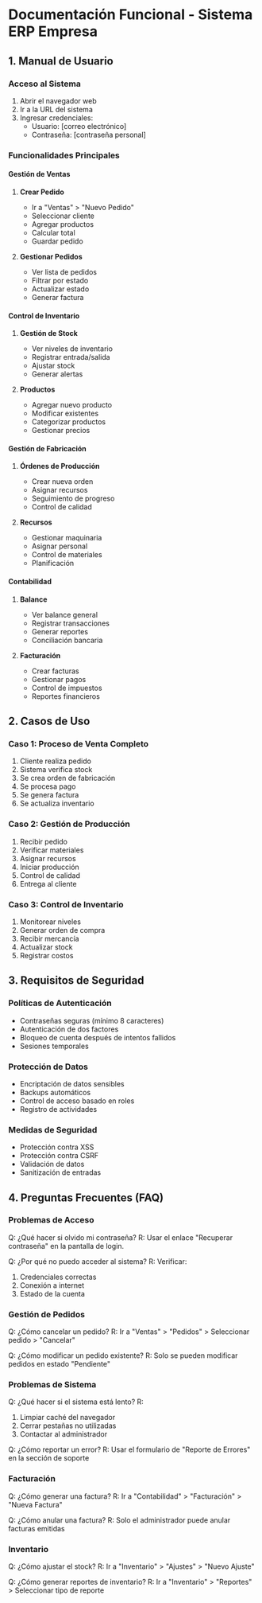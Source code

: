 # Documentación Funcional - Sistema ERP Empresa

## 1. Manual de Usuario

### Acceso al Sistema
1. Abrir el navegador web
2. Ir a la URL del sistema
3. Ingresar credenciales:
   - Usuario: [correo electrónico]
   - Contraseña: [contraseña personal]

### Funcionalidades Principales

#### Gestión de Ventas
1. **Crear Pedido**
   - Ir a "Ventas" > "Nuevo Pedido"
   - Seleccionar cliente
   - Agregar productos
   - Calcular total
   - Guardar pedido

2. **Gestionar Pedidos**
   - Ver lista de pedidos
   - Filtrar por estado
   - Actualizar estado
   - Generar factura

#### Control de Inventario
1. **Gestión de Stock**
   - Ver niveles de inventario
   - Registrar entrada/salida
   - Ajustar stock
   - Generar alertas

2. **Productos**
   - Agregar nuevo producto
   - Modificar existentes
   - Categorizar productos
   - Gestionar precios

#### Gestión de Fabricación
1. **Órdenes de Producción**
   - Crear nueva orden
   - Asignar recursos
   - Seguimiento de progreso
   - Control de calidad

2. **Recursos**
   - Gestionar maquinaria
   - Asignar personal
   - Control de materiales
   - Planificación

#### Contabilidad
1. **Balance**
   - Ver balance general
   - Registrar transacciones
   - Generar reportes
   - Conciliación bancaria

2. **Facturación**
   - Crear facturas
   - Gestionar pagos
   - Control de impuestos
   - Reportes financieros

## 2. Casos de Uso

### Caso 1: Proceso de Venta Completo
1. Cliente realiza pedido
2. Sistema verifica stock
3. Se crea orden de fabricación
4. Se procesa pago
5. Se genera factura
6. Se actualiza inventario

### Caso 2: Gestión de Producción
1. Recibir pedido
2. Verificar materiales
3. Asignar recursos
4. Iniciar producción
5. Control de calidad
6. Entrega al cliente

### Caso 3: Control de Inventario
1. Monitorear niveles
2. Generar orden de compra
3. Recibir mercancía
4. Actualizar stock
5. Registrar costos

## 3. Requisitos de Seguridad

### Políticas de Autenticación
- Contraseñas seguras (mínimo 8 caracteres)
- Autenticación de dos factores
- Bloqueo de cuenta después de intentos fallidos
- Sesiones temporales

### Protección de Datos
- Encriptación de datos sensibles
- Backups automáticos
- Control de acceso basado en roles
- Registro de actividades

### Medidas de Seguridad
- Protección contra XSS
- Protección contra CSRF
- Validación de datos
- Sanitización de entradas

## 4. Preguntas Frecuentes (FAQ)

### Problemas de Acceso
Q: ¿Qué hacer si olvido mi contraseña?
R: Usar el enlace "Recuperar contraseña" en la pantalla de login.

Q: ¿Por qué no puedo acceder al sistema?
R: Verificar:
1. Credenciales correctas
2. Conexión a internet
3. Estado de la cuenta

### Gestión de Pedidos
Q: ¿Cómo cancelar un pedido?
R: Ir a "Ventas" > "Pedidos" > Seleccionar pedido > "Cancelar"

Q: ¿Cómo modificar un pedido existente?
R: Solo se pueden modificar pedidos en estado "Pendiente"

### Problemas de Sistema
Q: ¿Qué hacer si el sistema está lento?
R: 
1. Limpiar caché del navegador
2. Cerrar pestañas no utilizadas
3. Contactar al administrador

Q: ¿Cómo reportar un error?
R: Usar el formulario de "Reporte de Errores" en la sección de soporte

### Facturación
Q: ¿Cómo generar una factura?
R: Ir a "Contabilidad" > "Facturación" > "Nueva Factura"

Q: ¿Cómo anular una factura?
R: Solo el administrador puede anular facturas emitidas

### Inventario
Q: ¿Cómo ajustar el stock?
R: Ir a "Inventario" > "Ajustes" > "Nuevo Ajuste"

Q: ¿Cómo generar reportes de inventario?
R: Ir a "Inventario" > "Reportes" > Seleccionar tipo de reporte 